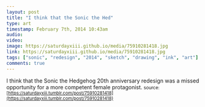 ```yaml
---
layout: post
title: "I think that the Sonic the Hed"
type: art
timestamp: February 7th, 2014 10:43am
audio: 
video: 
image: https://saturdayxiii.github.io/media/75910281418.jpg
link: https://saturdayxiii.github.io/media/75910281418.jpg
tags: ["sonic", "redesign", "2014", "sketch", "drawing", "ink", "art"]
comments: true
---
```

I think that the Sonic the Hedgehog 20th anniversary redesign was a missed opportunity for a more competent female protagonist.
<small>source: [https://saturdayxiii.tumblr.com/post/75910281418](https://saturdayxiii.tumblr.com/post/75910281418)</small>